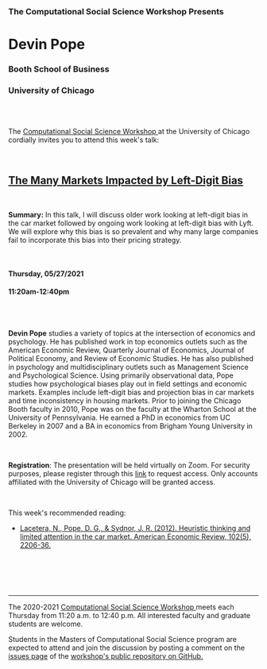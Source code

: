 

<br>

<h3 class=pfblock-header> The Computational Social Science Workshop Presents </h3>

<h1 class=pfblock-header3> Devin Pope</h1>
<h3 class=pfblock-header3> Booth School of Business </h3>
<h3 class=pfblock-header3> University of Chicago </h3>

<br><br>



<p class=pfblock-header3>The <a href="https://macss.uchicago.edu/content/computation-workshop"> Computational Social Science Workshop </a> at the University of Chicago cordially invites you to attend this week's talk:</p>



<br>

<div class=pfblock-header3>
<h2 class=pfblock-header>
  <a href=https://github.com/uchicago-computation-workshop/Spring2021/tree/master/05-27_Pope> The Many Markets Impacted by Left-Digit Bias </a>
</h2>

<br>
</div>



<p class=footertext2>

**Summary:** In this talk, I will discuss older work looking at left-digit bias in the car market followed by ongoing work looking at left-digit bias with Lyft. We will explore why this bias is so prevalent and why many large companies fail to incorporate this bias into their pricing strategy.

</p>

<br>

<h4 class=pfblock-header3> Thursday, 05/27/2021 </h4>
<h4 class=pfblock-header3> 11:20am-12:40pm </h4>

<br><br>

<p class=footertext2>

**Devin Pope** studies a variety of topics at the intersection of economics and psychology. He has published work in top economics outlets such as the American Economic Review, Quarterly Journal of Economics, Journal of Political Economy, and Review of Economic Studies. He has also published in psychology and multidisciplinary outlets such as Management Science and Psychological Science. Using primarily observational data, Pope studies how psychological biases play out in field settings and economic markets. Examples include left-digit bias and projection bias in car markets and time inconsistency in housing markets. Prior to joining the Chicago Booth faculty in 2010, Pope was on the faculty at the Wharton School at the University of Pennsylvania. He earned a PhD in economics from UC Berkeley in 2007 and a BA in economics from Brigham Young University in 2002.

</p>

<br>

**Registration**: The presentation will be held virtually on Zoom. For security purposes, please register through this [link](https://uchicago.zoom.us/meeting/register/tJYvceGhqz4tEtSZpUqhQMWDWN5Z7pDkL-qH) to request access. Only accounts affiliated with the University of Chicago will be granted access.

<br>

This week's recommended reading:

- [Lacetera, N., Pope, D. G., & Sydnor, J. R. (2012). Heuristic thinking and limited attention in the car market. American Economic Review, 102(5), 2206-36.](https://github.com/uchicago-computation-workshop/Spring2021/blob/master/05-27_Pope/pope_1.pdf)


<br>

<br><br>

---

<p class=footertext> The 2020-2021 <a href="https://macss.uchicago.edu/content/computation-workshop"> Computational Social Science Workshop </a> meets each Thursday from 11:20 a.m. to 12:40 p.m. All interested faculty and graduate students are welcome.</p>



<p class=footertext>Students in the Masters of Computational Social Science program are expected to attend and join the discussion by posting a comment on the <a href=https://github.com/uchicago-computation-workshop/Spring2021/issues/9>issues page</a> of the <a href=https://github.com/uchicago-computation-workshop/Spring2021/tree/master/05-27_Pope>workshop's public repository on GitHub.</a></p>

